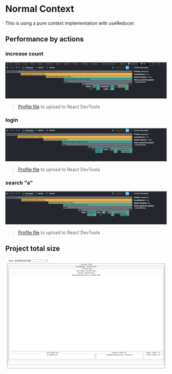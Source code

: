 # Normal Context
This is using a pure context implementation with useReducer.

## Performance by actions

### increase count
![](/packages-analyze/normal-context/profile-increase-count.png)
> [Profile file](/packages-analyze/normal-context/profile-increase-count.json) to upload to React DevTools

### login
![](/packages-analyze/normal-context/profile-login.png)
> [Profile file](/packages-analyze/normal-context/profile-login.json) to upload to React DevTools

### search "a"
![](/packages-analyze/normal-context/profile-search-title.png)
> [Profile file](/packages-analyze/normal-context/profile-search-title.json) to upload to React DevTools

## Project total size

![](/packages-analyze/normal-context/size.png)
